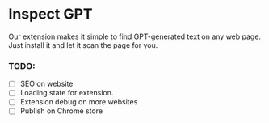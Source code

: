 # Inspect GPT

Our extension makes it simple to find GPT-generated text on any web page. Just install it and let it scan the page for you.

### TODO:
- [ ] SEO on website
- [ ] Loading state for extension.
- [ ] Extension debug on more websites
- [ ] Publish on Chrome store
